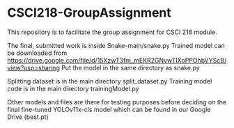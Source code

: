 # CSCI218-GroupAssignment
This repository is to facilitate the group assignment for CSCI 218 module.

The final, submitted work is inside Snake-main/snake.py
Trained model can be downloaded from https://drive.google.com/file/d/15XzwT3fm_mEKR2GNvwTIXoPPOhbVYScB/view?usp=sharing
Put the model in the same directory as snake.py

Splitting dataset is in the main directory split_dataset.py
Training model code is in the main directory trainingModel.py

Other models and files are there for testing purposes before deciding on the final fine-tuned YOLOv11x-cls model which can be found in our Google Drive (best.pt)

